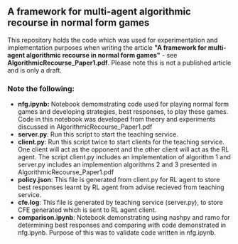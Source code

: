 <h2>A framework for multi-agent algorithmic recourse in normal form games</h2>
<p>This repository holds the code which was used for experimentation and implementation purposes when writing the article <b>"A framework for multi-agent algorithmic recourse in normal form games"</b> - see <b>AlgorithmicRecourse_Paper1.pdf</b>. Please note this is not a published article and is only a draft.</p>
<h3>Note the following:</h3>
<ul>
  <li><b>nfg.ipynb:</b> Notebook demomstrating code used for playing normal form games and developing strategies, best responses, to play these games. Code in this notebook was developed from theory and experiments discussed in AlgorithmicRecourse_Paper1.pdf</li>
  <li><b>server.py</b>: Run this script to start the teaching service.</li>
  <li><b>client.py</b>: Run this script twice to start clients for the teaching service. One client will act as the opponent and the other client will act as the RL agent. The script client.py includes an implementation of algorithm 1 and server.py includes an implemention algorithms 2 and 3 presented in  AlgorithmicRecourse_Paper1.pdf</li>
  <li><b>policy.json</b>: This file is generated from client.py for RL agent to store best responses learnt by RL agent from advise recieved from teaching service.</li>
  <li><b>cfe.log</b>: This file is generated by teaching service (server.py), to store CFE generated which is sent to RL agent client.</li>
  <li><b>comparison.ipynb</b>: Notebook demonstrating using nashpy and ramo for determining best responses and comparing with code demonstrated in nfg.ipynb. Purpose of this was to validate code written in nfg.ipynb.</li>
</ul>
